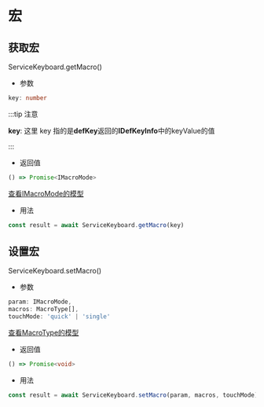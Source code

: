 # 宏  

## 获取宏
ServiceKeyboard.getMacro()
- 参数  
```ts
key: number
```
:::tip 注意

**key**: 这里 key 指的是**defKey**返回的**IDefKeyInfo**中的keyValue的值

:::

- 返回值
```ts
() => Promise<IMacroMode>
```
[查看IMacroMode的模型](/keyboard/model#宏)
- 用法
```ts
const result = await ServiceKeyboard.getMacro(key)
```

## 设置宏

ServiceKeyboard.setMacro()

- 参数
```ts
param: IMacroMode, 
macros: MacroType[], 
touchMode: 'quick' | 'single'
```
[查看MacroType的模型](/keyboard/model#宏)
- 返回值
```ts
() => Promise<void>
```
- 用法
```ts
const result = await ServiceKeyboard.setMacro(param, macros, touchMode)
```
